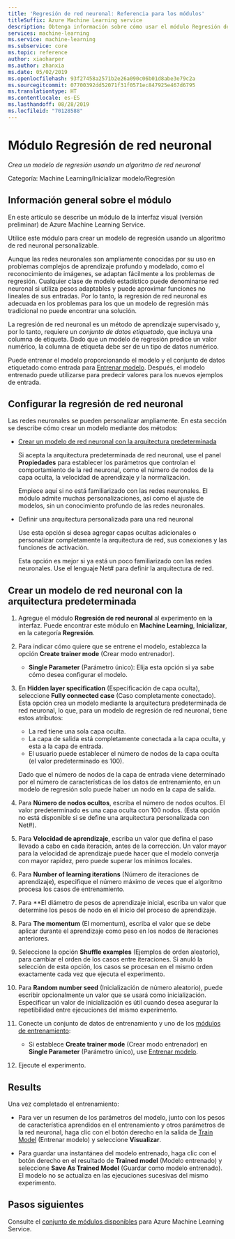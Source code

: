 ```yaml
---
title: 'Regresión de red neuronal: Referencia para los módulos'
titleSuffix: Azure Machine Learning service
description: Obtenga información sobre cómo usar el módulo Regresión de red neuronal en Azure Machine Learning Service para crear un modelo de regresión usando un algoritmo de red neuronal personalizable.
services: machine-learning
ms.service: machine-learning
ms.subservice: core
ms.topic: reference
author: xiaoharper
ms.author: zhanxia
ms.date: 05/02/2019
ms.openlocfilehash: 93f27458a2571b2e26a090c06b01d8abe3e79c2a
ms.sourcegitcommit: 07700392dd52071f31f0571ec847925e467d6795
ms.translationtype: HT
ms.contentlocale: es-ES
ms.lasthandoff: 08/28/2019
ms.locfileid: "70128588"
---
```

# <a name="neural-network-regression-module"></a>Módulo Regresión de red neuronal

*Crea un modelo de regresión usando un algoritmo de red neuronal*  
  
 Categoría: Machine Learning/Inicializar modelo/Regresión
  
## <a name="module-overview"></a>Información general sobre el módulo  

En este artículo se describe un módulo de la interfaz visual (versión preliminar) de Azure Machine Learning Service.

Utilice este módulo para crear un modelo de regresión usando un algoritmo de red neuronal personalizable.
  
 Aunque las redes neuronales son ampliamente conocidas por su uso en problemas complejos de aprendizaje profundo y modelado, como el reconocimiento de imágenes, se adaptan fácilmente a los problemas de regresión. Cualquier clase de modelo estadístico puede denominarse red neuronal si utiliza pesos adaptables y puede aproximar funciones no lineales de sus entradas. Por lo tanto, la regresión de red neuronal es adecuada en los problemas para los que un modelo de regresión más tradicional no puede encontrar una solución.
  
 La regresión de red neuronal es un método de aprendizaje supervisado y, por lo tanto, requiere un *conjunto de datos etiquetado*, que incluya una columna de etiqueta. Dado que un modelo de regresión predice un valor numérico, la columna de etiqueta debe ser de un tipo de datos numérico.  
  
 Puede entrenar el modelo proporcionando el modelo y el conjunto de datos etiquetado como entrada para [Entrenar modelo](./train-model.md). Después, el modelo entrenado puede utilizarse para predecir valores para los nuevos ejemplos de entrada.  
  
## <a name="configure-neural-network-regression"></a>Configurar la regresión de red neuronal 

Las redes neuronales se pueden personalizar ampliamente. En esta sección se describe cómo crear un modelo mediante dos métodos:
  
+ [Crear un modelo de red neuronal con la arquitectura predeterminada](#bkmk_DefaultArchitecture)  
  
    Si acepta la arquitectura predeterminada de red neuronal, use el panel **Propiedades** para establecer los parámetros que controlan el comportamiento de la red neuronal, como el número de nodos de la capa oculta, la velocidad de aprendizaje y la normalización.

    Empiece aquí si no está familiarizado con las redes neuronales. El módulo admite muchas personalizaciones, así como el ajuste de modelos, sin un conocimiento profundo de las redes neuronales. 

+ Definir una arquitectura personalizada para una red neuronal 

    Use esta opción si desea agregar capas ocultas adicionales o personalizar completamente la arquitectura de red, sus conexiones y las funciones de activación.
    
    Esta opción es mejor si ya está un poco familiarizado con las redes neuronales. Use el lenguaje Net# para definir la arquitectura de red.  

##  <a name="bkmk_DefaultArchitecture"></a>Crear un modelo de red neuronal con la arquitectura predeterminada
  
1.  Agregue el módulo **Regresión de red neuronal** al experimento en la interfaz. Puede encontrar este módulo en **Machine Learning**, **Inicializar**, en la categoría **Regresión**. 
  
2. Para indicar cómo quiere que se entrene el modelo, establezca la opción **Create trainer mode** (Crear modo entrenador).  
  
    -   **Single Parameter** (Parámetro único): Elija esta opción si ya sabe cómo desea configurar el modelo.  

3.  En **Hidden layer specification** (Especificación de capa oculta), seleccione **Fully connected case** (Caso completamente conectado). Esta opción crea un modelo mediante la arquitectura predeterminada de red neuronal, lo que, para un modelo de regresión de red neuronal, tiene estos atributos:  
  
    + La red tiene una sola capa oculta.
    + La capa de salida está completamente conectada a la capa oculta, y esta a la capa de entrada.
    + El usuario puede establecer el número de nodos de la capa oculta (el valor predeterminado es 100).  
  
    Dado que el número de nodos de la capa de entrada viene determinado por el número de características de los datos de entrenamiento, en un modelo de regresión solo puede haber un nodo en la capa de salida.  
  
4. Para **Número de nodos ocultos**, escriba el número de nodos ocultos. El valor predeterminado es una capa oculta con 100 nodos. (Esta opción no está disponible si se define una arquitectura personalizada con Net#).
  
5.  Para **Velocidad de aprendizaje**, escriba un valor que defina el paso llevado a cabo en cada iteración, antes de la corrección. Un valor mayor para la velocidad de aprendizaje puede hacer que el modelo converja con mayor rapidez, pero puede superar los mínimos locales.

6.  Para **Number of learning iterations** (Número de iteraciones de aprendizaje), especifique el número máximo de veces que el algoritmo procesa los casos de entrenamiento.

7.  Para **El diámetro de pesos de aprendizaje inicial, escriba un valor que determine los pesos de nodo en el inicio del proceso de aprendizaje.

8.  Para **The momentum** (El momentum), escriba el valor que se debe aplicar durante el aprendizaje como peso en los nodos de iteraciones anteriores.

10. Seleccione la opción **Shuffle examples** (Ejemplos de orden aleatorio), para cambiar el orden de los casos entre iteraciones. Si anuló la selección de esta opción, los casos se procesan en el mismo orden exactamente cada vez que ejecuta el experimento.
  
11. Para **Random number seed** (Inicialización de número aleatorio), puede escribir opcionalmente un valor que se usará como inicialización. Especificar un valor de inicialización es útil cuando desea asegurar la repetibilidad entre ejecuciones del mismo experimento.
  
13. Conecte un conjunto de datos de entrenamiento y uno de los [módulos de entrenamiento](module-reference.md): 
  
    -   Si establece **Create trainer mode** (Crear modo entrenador) en **Single Parameter** (Parámetro único), use [Entrenar modelo](./train-model.md).  
  
   
14. Ejecute el experimento.  

## <a name="results"></a>Results

Una vez completado el entrenamiento:

+ Para ver un resumen de los parámetros del modelo, junto con los pesos de característica aprendidos en el entrenamiento y otros parámetros de la red neuronal, haga clic con el botón derecho en la salida de [Train Model](./train-model.md) (Entrenar modelo) y seleccione **Visualizar**.  

+ Para guardar una instantánea del modelo entrenado, haga clic con el botón derecho en el resultado de **Trained model** (Modelo entrenado) y seleccione **Save As Trained Model** (Guardar como modelo entrenado). El modelo no se actualiza en las ejecuciones sucesivas del mismo experimento.


## <a name="next-steps"></a>Pasos siguientes

Consulte el [conjunto de módulos disponibles](module-reference.md) para Azure Machine Learning Service. 